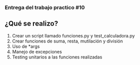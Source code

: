 ### Entrega del trabajo practico #10
## ¿Qué se realizo?
1. Crear un script llamado funciones.py y test_calculadora.py
2. Crear funciones de suma, resta, mutilación y división
3. Uso de *args
4. Manejo de excepciones
5. Testing unitarios a las funciones realizadas